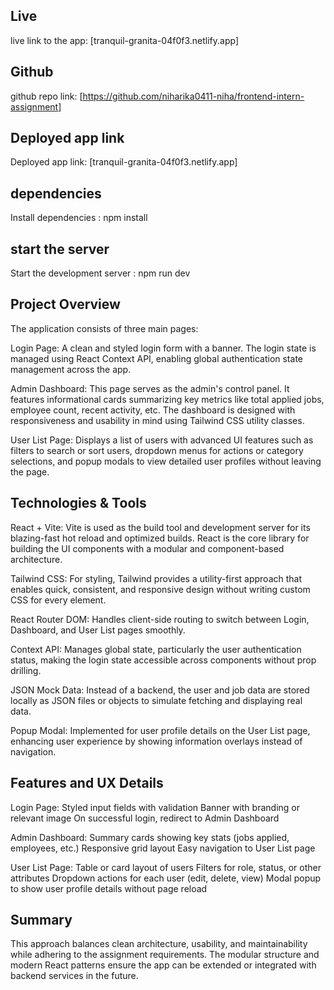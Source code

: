 ## Live
live link to the app: [tranquil-granita-04f0f3.netlify.app]
## Github
github repo link: [https://github.com/niharika0411-niha/frontend-intern-assignment]
## Deployed app link
Deployed app link: [tranquil-granita-04f0f3.netlify.app]
## dependencies
Install dependencies : npm install 
## start the server
Start the development server : npm run dev

## Project Overview
The application consists of three main pages:

Login Page:
A clean and styled login form with a banner. The login state is managed using React Context API, enabling global authentication state management across the app.

Admin Dashboard:
This page serves as the admin's control panel. It features informational cards summarizing key metrics like total applied jobs, employee count, recent activity, etc. The dashboard is designed with responsiveness and usability in mind using Tailwind CSS utility classes.

User List Page:
Displays a list of users with advanced UI features such as filters to search or sort users, dropdown menus for actions or category selections, and popup modals to view detailed user profiles without leaving the page.

## Technologies & Tools
React + Vite:
Vite is used as the build tool and development server for its blazing-fast hot reload and optimized builds. React is the core library for building the UI components with a modular and component-based architecture.

Tailwind CSS:
For styling, Tailwind provides a utility-first approach that enables quick, consistent, and responsive design without writing custom CSS for every element.

React Router DOM:
Handles client-side routing to switch between Login, Dashboard, and User List pages smoothly.

Context API:
Manages global state, particularly the user authentication status, making the login state accessible across components without prop drilling.

JSON Mock Data:
Instead of a backend, the user and job data are stored locally as JSON files or objects to simulate fetching and displaying real data.

Popup Modal:
Implemented for user profile details on the User List page, enhancing user experience by showing information overlays instead of navigation.

## Features and UX Details
Login Page:
Styled input fields with validation
Banner with branding or relevant image
On successful login, redirect to Admin Dashboard

Admin Dashboard:
Summary cards showing key stats (jobs applied, employees, etc.)
Responsive grid layout
Easy navigation to User List page

User List Page:
Table or card layout of users
Filters for role, status, or other attributes
Dropdown actions for each user (edit, delete, view)
Modal popup to show user profile details without page reload

## Summary
This approach balances clean architecture, usability, and maintainability while adhering to the assignment requirements. The modular structure and modern React patterns ensure the app can be extended or integrated with backend services in the future.
